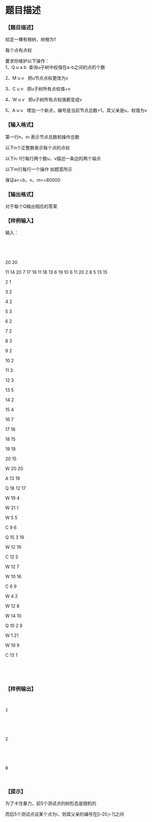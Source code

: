 # 题目描述


<h3>
【题目描述】
</h3>
<p>
给定一棵有根树，树根为1
</p>
<p>
每个点有点权
</p>
<p>
要求你维护以下操作：<br/>
1、Q u a b  查询u子树中权值在a-b之间的点的个数
</p>
<p>
2、M u v   把u节点点权更改为v
</p>
<p>
3、C u v   把u子树所有点权值+v
</p>
<p>
4、W u v   把u子树所有点权值都变成v
</p>
<p>
5、A u v   增加一个新点，编号是当前节点总数+1，其父亲是u，权值为v
</p>
<h3>
【输入格式】
</h3>
<p>
第一行n，m 表示节点总数和操作总数
</p>
<p>
以下n个正整数表示每个点的点权
</p>
<p>
以下n-1行每行两个数u，v描述一条边的两个端点
</p>
<p>
以下m行每行一个操作 如题意所示
</p>
<p>
保证a&lt;=b，n，m&lt;=80000
</p>
<h3>
【输出格式】
</h3>
<p>
对于每个Q输出相应的答案
</p>
<h3>
【样例输入】
</h3>
<p>
输入：
</p>
<p>
<br/>
</p>
<p>
<br/>
</p>
<p>
20 20
</p>
<p>
11 14 20 7 17 19 11 18 13 6 19 10 6 11 20 2 8 5 13 15
</p>
<p>
2 1
</p>
<p>
3 2
</p>
<p>
4 2
</p>
<p>
5 3
</p>
<p>
6 2
</p>
<p>
7 2
</p>
<p>
8 3
</p>
<p>
9 2
</p>
<p>
10 2
</p>
<p>
11 3
</p>
<p>
12 3
</p>
<p>
13 5
</p>
<p>
14 2
</p>
<p>
15 4
</p>
<p>
16 7
</p>
<p>
17 16
</p>
<p>
18 15
</p>
<p>
19 18
</p>
<p>
20 15
</p>
<p>
W 20 20
</p>
<p>
A 13 19
</p>
<p>
Q 18 12 17
</p>
<p>
W 19 4
</p>
<p>
W 21 1
</p>
<p>
W 5 5
</p>
<p>
C 9 6
</p>
<p>
Q 15 3 19
</p>
<p>
W 12 19
</p>
<p>
C 12 5
</p>
<p>
W 12 7
</p>
<p>
W 10 16
</p>
<p>
C 6 9
</p>
<p>
W 4 2
</p>
<p>
W 12 8
</p>
<p>
W 14 10
</p>
<p>
Q 10 2 9
</p>
<p>
W 1 21
</p>
<p>
W 19 9
</p>
<p>
C 13 1
</p>
<p>
<br/>
</p>
<p>
<br/>
</p>
<h3>
【样例输出】
</h3>
<pre><p>
1
</p>

<p>
2
</p>

<p>
0
</p>
</pre>
<h3>
【提示】
</h3>
<p>
为了卡住暴力，前5个测试点的树形态是随机的
</p>
<p>
而后5个测试点设某个点为i，则其父亲的编号在[i-20,i-1]之间
</p>
